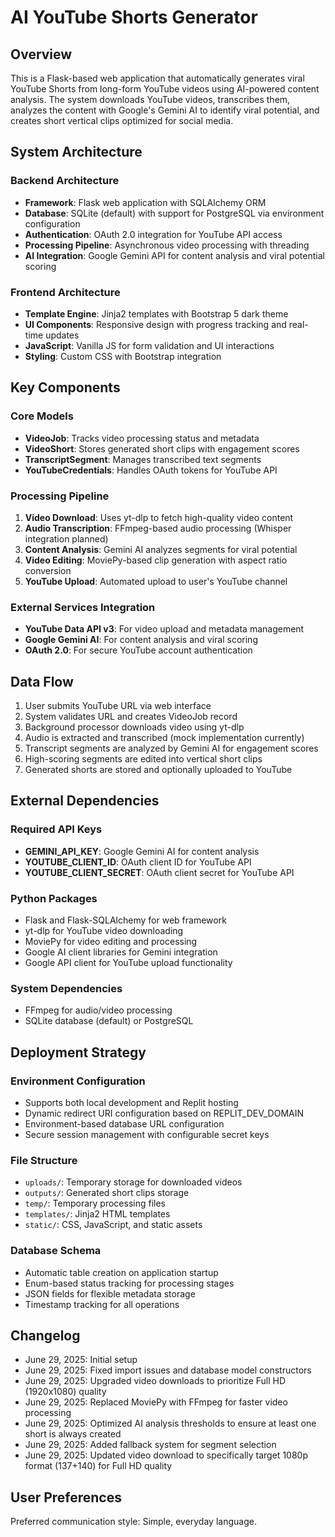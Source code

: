 # AI YouTube Shorts Generator

## Overview

This is a Flask-based web application that automatically generates viral YouTube Shorts from long-form YouTube videos using AI-powered content analysis. The system downloads YouTube videos, transcribes them, analyzes the content with Google's Gemini AI to identify viral potential, and creates short vertical clips optimized for social media.

## System Architecture

### Backend Architecture
- **Framework**: Flask web application with SQLAlchemy ORM
- **Database**: SQLite (default) with support for PostgreSQL via environment configuration
- **Authentication**: OAuth 2.0 integration for YouTube API access
- **Processing Pipeline**: Asynchronous video processing with threading
- **AI Integration**: Google Gemini API for content analysis and viral potential scoring

### Frontend Architecture
- **Template Engine**: Jinja2 templates with Bootstrap 5 dark theme
- **UI Components**: Responsive design with progress tracking and real-time updates
- **JavaScript**: Vanilla JS for form validation and UI interactions
- **Styling**: Custom CSS with Bootstrap integration

## Key Components

### Core Models
- **VideoJob**: Tracks video processing status and metadata
- **VideoShort**: Stores generated short clips with engagement scores
- **TranscriptSegment**: Manages transcribed text segments
- **YouTubeCredentials**: Handles OAuth tokens for YouTube API

### Processing Pipeline
1. **Video Download**: Uses yt-dlp to fetch high-quality video content
2. **Audio Transcription**: FFmpeg-based audio processing (Whisper integration planned)
3. **Content Analysis**: Gemini AI analyzes segments for viral potential
4. **Video Editing**: MoviePy-based clip generation with aspect ratio conversion
5. **YouTube Upload**: Automated upload to user's YouTube channel

### External Services Integration
- **YouTube Data API v3**: For video upload and metadata management
- **Google Gemini AI**: For content analysis and viral scoring
- **OAuth 2.0**: For secure YouTube account authentication

## Data Flow

1. User submits YouTube URL via web interface
2. System validates URL and creates VideoJob record
3. Background processor downloads video using yt-dlp
4. Audio is extracted and transcribed (mock implementation currently)
5. Transcript segments are analyzed by Gemini AI for engagement scores
6. High-scoring segments are edited into vertical short clips
7. Generated shorts are stored and optionally uploaded to YouTube

## External Dependencies

### Required API Keys
- **GEMINI_API_KEY**: Google Gemini AI for content analysis
- **YOUTUBE_CLIENT_ID**: OAuth client ID for YouTube API
- **YOUTUBE_CLIENT_SECRET**: OAuth client secret for YouTube API

### Python Packages
- Flask and Flask-SQLAlchemy for web framework
- yt-dlp for YouTube video downloading
- MoviePy for video editing and processing
- Google AI client libraries for Gemini integration
- Google API client for YouTube upload functionality

### System Dependencies
- FFmpeg for audio/video processing
- SQLite database (default) or PostgreSQL

## Deployment Strategy

### Environment Configuration
- Supports both local development and Replit hosting
- Dynamic redirect URI configuration based on REPLIT_DEV_DOMAIN
- Environment-based database URL configuration
- Secure session management with configurable secret keys

### File Structure
- `uploads/`: Temporary storage for downloaded videos
- `outputs/`: Generated short clips storage
- `temp/`: Temporary processing files
- `templates/`: Jinja2 HTML templates
- `static/`: CSS, JavaScript, and static assets

### Database Schema
- Automatic table creation on application startup
- Enum-based status tracking for processing stages
- JSON fields for flexible metadata storage
- Timestamp tracking for all operations

## Changelog
- June 29, 2025: Initial setup
- June 29, 2025: Fixed import issues and database model constructors 
- June 29, 2025: Upgraded video downloads to prioritize Full HD (1920x1080) quality
- June 29, 2025: Replaced MoviePy with FFmpeg for faster video processing
- June 29, 2025: Optimized AI analysis thresholds to ensure at least one short is always created
- June 29, 2025: Added fallback system for segment selection
- June 29, 2025: Updated video download to specifically target 1080p format (137+140) for Full HD quality

## User Preferences

Preferred communication style: Simple, everyday language.